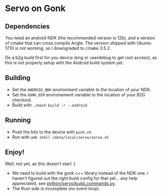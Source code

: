 # Servo on Gonk

## Dependencies

You need an android NDK (the recommended version is 12b), and a version of cmake that can cross compile Angle. The version shipped with Ubuntu 17.10 is *not* working, so I downgraded to cmake 3.5.2.

Do a b2g build first for you device (eng or userdebug to get root access), as this is not properly setup with the Android build system yet.

## Building

- Set the `ANDROID_NDK` environment variable to the location of your NDK.
- Set the `GONK_DIR` environement variable to the location of your B2G checkout.
- Build with `./mach build -r --android`

## Running

- Push the bits to the device with `push.sh`.
- Run with `adb shell /data/local/servo/servo.sh`

## Enjoy!

Well, not yet, as this doesn't start :)

- We need to build with the gonk c++ library instead of the NDK one. I haven't figured out the right build config for that yet... any help appreciated, see [python/servo/build_commands.py]().
- The Rust side is incomplete (no event loop).